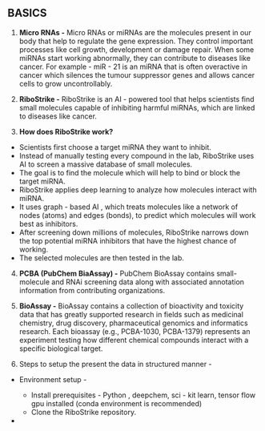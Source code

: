 ## BASICS
1. **Micro RNAs -** Micro RNAs or miRNAs are the molecules present in our body that help to regulate the gene expression. They control important processes like cell growth, development or damage repair.
When some miRNAs start working abnormally, they can contribute to diseases like cancer. For example - miR - 21 is an miRNA that is often overactive in cancer which silences the tumour suppressor genes and allows cancer cells to grow uncontrollably.

2. **RiboStrike -** RiboStrike is an AI - powered tool that helps scientists find small molecules capable of inhibiting harmful miRNAs, which are linked to diseases like cancer.

3. **How does RiboStrike work?**
- Scientists first choose a target miRNA they want to inhibit.
- Instead of manually testing every compound in the lab, RiboStrike uses AI to screen a massive database of small molecules.
- The goal is to find the molecule which will help to bind or block the target miRNA.
- RiboStrike applies deep learning to analyze how molecules interact with miRNA.
- It uses graph - based AI , which treats molecules like a network of nodes (atoms) and edges (bonds), to predict which molecules will work best as inhibitors.
- After screening down millions of molecules, RiboStrike narrows down the top potential miRNA inhibitors that have the highest chance of working.
- The selected molecules are then tested in the lab.

4. **PCBA (PubChem BiaAssay) -** PubChem BioAssay contains small-molecule and RNAi screening data along with associated annotation information from contributing organizations.

5. **BioAssay -** BioAssay contains a collection of bioactivity and toxicity data that has greatly supported research in fields such as medicinal chemistry, drug discovery, pharmaceutical genomics and informatics research.
Each bioassay (e.g., PCBA-1030, PCBA-1379) represents an experiment testing how different chemical compounds interact with a specific biological target.

6. Steps to setup the present the data in structured manner -
- Environment setup -
  - Install prerequisites - Python , deepchem, sci - kit learn, tensor flow gpu installed (conda environment is recommended)
  - Clone the RiboStrike repository.
 
- 
